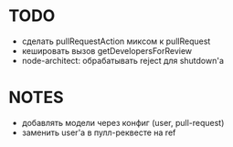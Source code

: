 # TODO
* сделать pullRequestAction миксом к pullRequest
* кешировать вызов getDevelopersForReview
* node-architect: обрабатывать reject для shutdown'a

# NOTES
* добавлять модели через конфиг (user, pull-request)
* заменить user'a в пулл-реквесте на ref

